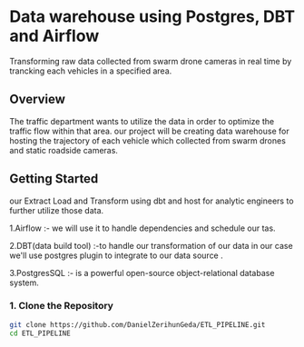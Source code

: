 # Data warehouse using Postgres, DBT and Airflow

Transforming raw data collected from swarm drone cameras in real time by trancking each vehicles in a specified area. 

## Overview

The traffic department wants to utilize the data in order to optimize the traffic flow within that area. our project will be creating data warehouse for hosting the trajectory of each vehicle which collected from swarm drones and static roadside cameras.

## Getting Started

our Extract Load and Transform using dbt and host for analytic engineers to further utilize those data.

1.Airflow :- we will use it to handle dependencies and schedule our tas.

2.DBT(data build tool) :-to handle our transformation of our data in our case we'll use postgres plugin to integrate to our data source .

3.PostgresSQL :- is a powerful open-source object-relational database system.

### 1. Clone the Repository

```bash
git clone https://github.com/DanielZerihunGeda/ETL_PIPELINE.git
cd ETL_PIPELINE
